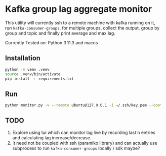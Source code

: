 # Kafka group lag aggregate monitor
This utility will currently ssh to a remote machine with kafka running on it, run `kafka-consumer-groups`, for multiple groups, collect the output, group by group and topic and finally print average and max lag.

Currently Tested on: Python 3.11.3 and macos

## Installation

```bash
python -m venv .venv
source .venv/bin/activate
pip install -r requirements.txt
```

## Run
```bash
python monitor.py -v --remote ubuntu@127.0.0.1 -i ~/.ssh/key.pem --bootstrap-server 127.0.0.1:9000 --groups group1 group2
```

## TODO
1. Explore using tui which can monitor lag live by recording last n entries and calculating lag increase/decrease.
2. It need not be coupled with ssh (paramiko library) and can actually use subprocess to run `kafka-consumer-groups` locally / sdk maybe?
